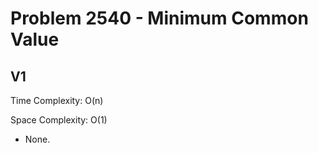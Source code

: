 # Problem 2540 - Minimum Common Value

## V1

Time Complexity: O(n)

Space Complexity: O(1)

- None.
